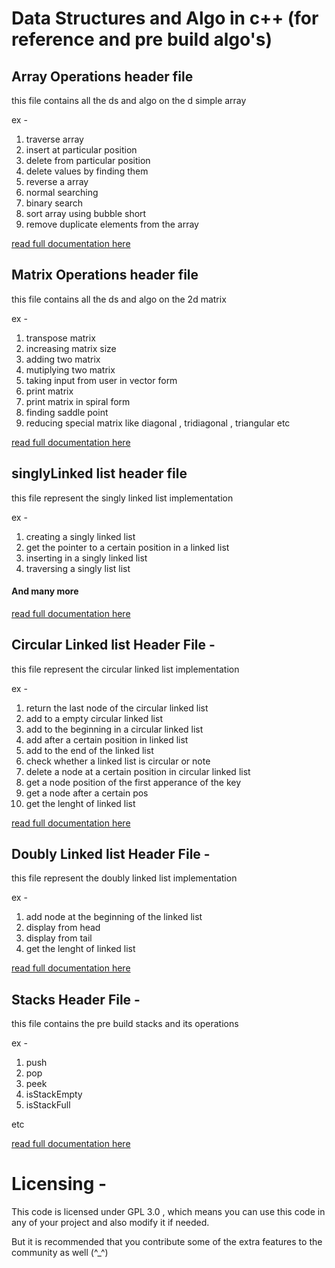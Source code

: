 # Data Structures and Algo in c++ (for reference and pre build algo's)

## Array Operations header file
this file contains all the ds and algo on the d simple array

ex -
1. traverse array
2. insert at particular position 
3. delete from particular position 
4. delete values by finding them 
5. reverse a array 
6. normal searching 
7. binary search
8. sort array using bubble short
9. remove duplicate elements from the array 


[read full documentation here](https://github.com/harshnative/DS_Algo_for_Cplusplus/blob/master/arrayOperations.md)


## Matrix Operations header file
this file contains all the ds and algo on the 2d matrix

ex - 
1. transpose matrix
2. increasing matrix size
3. adding two matrix
4. mutiplying two matrix 
5. taking input from user in vector form 
6. print matrix 
7. print matrix in spiral form 
8. finding saddle point
9. reducing special matrix like diagonal , tridiagonal , triangular etc 

[read full documentation here](https://github.com/harshnative/DS_Algo_for_Cplusplus/blob/master/matrixOperations.md)


## singlyLinked list header file
this file represent the singly linked list implementation

ex - 
1. creating a singly linked list
2. get the pointer to a certain position in a linked list
3. inserting in a singly linked list
4. traversing a singly list list


#### And many more

[read full documentation here](https://github.com/harshnative/DS_Algo_for_Cplusplus/blob/master/singlyLinkedList.md)


## Circular Linked list Header File -

this file represent the circular linked list implementation

ex - 

1. return the last node of the circular linked list 
2. add to a empty circular linked list
3. add to the beginning in a circular linked list
4. add after a certain position in linked list 
5. add to the end of the linked list
6. check whether a linked list is circular or note
7. delete a node at a certain position in circular linked list
8. get a node position of the first apperance of the key
9. get a node after a certain pos
10. get the lenght of linked list


[read full documentation here](https://github.com/harshnative/DS_Algo_for_Cplusplus/blob/master/circularLinkedList.md)


## Doubly Linked list Header File -

this file represent the doubly linked list implementation

ex - 

1. add node at the beginning of the linked list
2. display from head
3. display from tail
4. get the lenght of linked list

[read full documentation here](https://github.com/harshnative/DS_Algo_for_Cplusplus/blob/master/doublyLinkedList.md)


## Stacks Header File -

this file contains the pre build stacks and its operations

ex - 

1. push
2. pop
3. peek
4. isStackEmpty
5. isStackFull 

etc

[read full documentation here](https://github.com/harshnative/DS_Algo_for_Cplusplus/blob/master/stacks.md)


# Licensing - 
This code is licensed under GPL 3.0 , which means you can use this code in any of your project and also modify it if needed.

But it is recommended that you contribute some of the extra features to the community as well (^_^)
